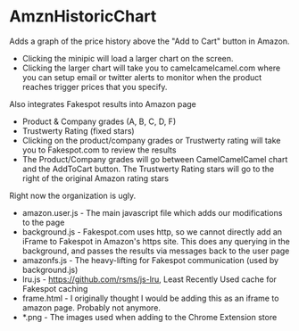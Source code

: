 # AmznHistoricChart

Adds a graph of the price history above the "Add to Cart" button in Amazon.

 - Clicking the minipic will load a larger chart on the screen.
 - Clicking the larger chart will take you to camelcamelcamel.com where you can setup email or twitter alerts to monitor when the product reaches trigger prices that you specify.


Also integrates Fakespot results into Amazon page
 - Product & Company grades (A, B, C, D, F)
 - Trustwerty Rating (fixed stars)
 - Clicking on the product/company grades or Trustwerty rating will take you to Fakespot.com to review the results
 - The Product/Company grades will go between CamelCamelCamel chart and the AddToCart button. The Trustwerty Rating stars will go to the right of the original Amazon rating stars

Right now the organization is ugly.
 - amazon.user.js - The main javascript file which adds our modifications to the page
 - background.js - Fakespot.com uses http, so we cannot directly add an iFrame to Fakespot in Amazon's https site. This does any querying in the background, and passes the results via messages back to the user page
 - amazonfs.js - The heavy-lifting for Fakespot communication (used by background.js)
 - lru.js - https://github.com/rsms/js-lru, Least Recently Used cache for Fakespot caching
 - frame.html - I originally thought I would be adding this as an iframe to amazon page. Probably not anymore.
 - *.png - The images used when adding to the Chrome Extension store
 
